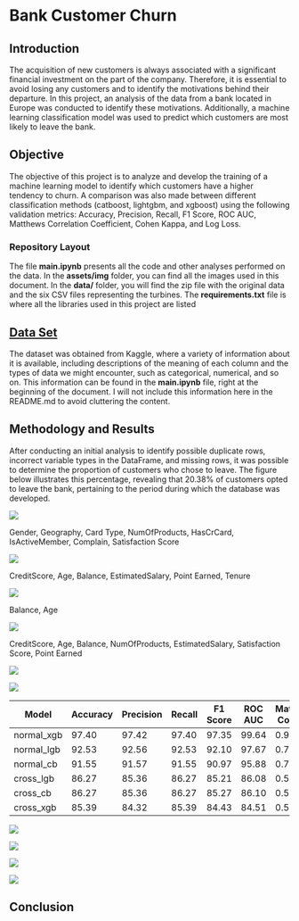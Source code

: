 # Bank Customer Churn

## Introduction

The acquisition of new customers is always associated with a significant financial investment on the part of the company. Therefore, it is essential to avoid losing any customers and to identify the motivations behind their departure. In this project, an analysis of the data from a bank located in Europe was conducted to identify these motivations. Additionally, a machine learning classification model was used to predict which customers are most likely to leave the bank.

## Objective

The objective of this project is to analyze and develop the training of a machine learning model to identify which customers have a higher tendency to churn. A comparison was also made between different classification methods (catboost, lightgbm, and xgboost) using the following validation metrics: Accuracy, Precision, Recall, F1 Score, ROC AUC, Matthews Correlation Coefficient, Cohen Kappa, and Log Loss.


### Repository Layout

The file __main.ipynb__ presents all the code and other analyses performed on the data. In the __assets/img__ folder, you can find all the images used in this document. In the __data/__ folder, you will find the zip file with the original data and the six CSV files representing the turbines. The __requirements.txt__ file is where all the libraries used in this project are listed

## [Data Set](https://www.kaggle.com/datasets/radheshyamkollipara/bank-customer-churn)

The dataset was obtained from Kaggle, where a variety of information about it is available, including descriptions of the meaning of each column and the types of data we might encounter, such as categorical, numerical, and so on. This information can be found in the __main.ipynb__ file, right at the beginning of the document. I will not include this information here in the README.md to avoid cluttering the content.

## Methodology and Results

After conducting an initial analysis to identify possible duplicate rows, incorrect variable types in the DataFrame, and missing rows, it was possible to determine the proportion of customers who chose to leave. The figure below illustrates this percentage, revealing that 20.38% of customers opted to leave the bank, pertaining to the period during which the database was developed.

![](assets/img/1.png)

Gender, Geography, Card Type, NumOfProducts, HasCrCard, IsActiveMember, Complain, Satisfaction Score

![](assets/img/2.png)

CreditScore, Age, Balance, EstimatedSalary, Point Earned, Tenure

![](assets/img/3.png)

Balance, Age


![](assets/img/4.png)

CreditScore, Age, Balance, NumOfProducts, EstimatedSalary, Satisfaction Score, Point Earned

![](assets/img/5.png)

![](assets/img/6.png)



| Model         | Accuracy | Precision | Recall | F1 Score | ROC AUC | Matthews Corrcoef | Cohen Kappa | Log Loss |
|---------------|----------|-----------|--------|----------|---------|-------------------|-------------|----------|
| normal_xgb    | 97.40    | 97.42     | 97.40  | 97.35    | 99.64   | 0.92              | 0.92        | 11.91    |
| normal_lgb    | 92.53    | 92.56     | 92.53  | 92.10    | 97.67   | 0.76              | 0.75        | 20.03    |
| normal_cb     | 91.55    | 91.57     | 91.55  | 90.97    | 95.88   | 0.73              | 0.71        | 22.22    |
| cross_lgb     | 86.27    | 85.36     | 86.27  | 85.21    | 86.08   | 0.53              | 0.52        | 33.75    |
| cross_cb      | 86.27    | 85.36     | 86.27  | 85.27    | 86.10   | 0.53              | 0.52        | 33.99    |
| cross_xgb     | 85.39    | 84.32     | 85.39  | 84.43    | 84.51   | 0.51              | 0.50        | 36.88    |


![](assets/img/7.png)


![](assets/img/8.png)


![](assets/img/9.png)


![](assets/img/10.png)


## Conclusion
